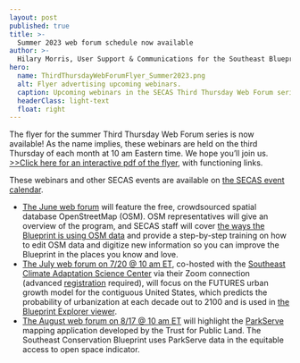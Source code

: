 ```yaml
---
layout: post
published: true
title: >-
  Summer 2023 web forum schedule now available
author: >-
  Hilary Morris, User Support & Communications for the Southeast Blueprint
hero:
  name: ThirdThursdayWebForumFlyer_Summer2023.png
  alt: Flyer advertising upcoming webinars.
  caption: Upcoming webinars in the SECAS Third Thursday Web Forum series. Visit <a href="https://secassoutheast.org/events">the SECAS event calendar</a> for more details and connection informatoin.
  headerClass: light-text
  float: right
---
```

The flyer for the summer Third Thursday Web Forum series is now available! As the name implies, these webinars are held on the third Thursday of each month at 10 am Eastern time. We hope you’ll join us. [>>Click here for an interactive pdf of the flyer](https://secassoutheast.org/pdf/ThirdThursdayWebForumFlyer_Summer2023.pdf), with functioning links.

These webinars and other SECAS events are available on [the SECAS event calendar](https://secassoutheast.org/events).

- [The June web forum](https://calendar.google.com/calendar/event?eid=MW5nc201Y3Zyb2ViaDg0YWVmcDR1OGNwaHYgc2VjYXNzb3V0aGVhc3RAbQ&ctz=America/New_York) will feature the free, crowdsourced spatial database OpenStreetMap (OSM). OSM representatives will give an overview of the program, and SECAS staff will cover [the ways the Blueprint is using OSM data](https://secassoutheast.org/2023/05/22/Improve-the-Blueprint-by-mapping-the-places-you-know-and-love-with-OpenStreetMap.html) and provide a step-by-step training on how to edit OSM data and digitize new information so you can improve the Blueprint in the places you know and love.<!--more-->
- [The July web forum on 7/20 @ 10 am ET](https://calendar.google.com/calendar/event?eid=MmVzdGFuNDJiZ2pxYTZ0bmJjMDB2bG1kYjEgc2VjYXNzb3V0aGVhc3RAbQ&ctz=America/New_York), co-hosted with the [Southeast Climate Adaptation Science Center](https://secasc.ncsu.edu/) via their Zoom connection (advanced [registration](https://ncsu.zoom.us/meeting/register/tJ0qcOCsqz0jHtzuXTirx6gzd6V5_ywE_1j6) required), will focus on the FUTURES urban growth model for the contiguous United States, which predicts the probability of urbanization at each decade out to 2100 and is used in [the Blueprint Explorer viewer](https://blueprint.geoplatform.gov/southeast/).
- [The August web forum on 8/17 @ 10 am ET](https://calendar.google.com/calendar/event?eid=MDBkZnE4a2Rra3RnOTRmbnRmZDVvZHJodDUgc2VjYXNzb3V0aGVhc3RAbQ&ctz=America/New_York) will highlight the [ParkServe](https://www.tpl.org/parkserve) mapping application developed by the Trust for Public Land. The Southeast Conservation Blueprint uses ParkServe data in the equitable access to open space indicator.
